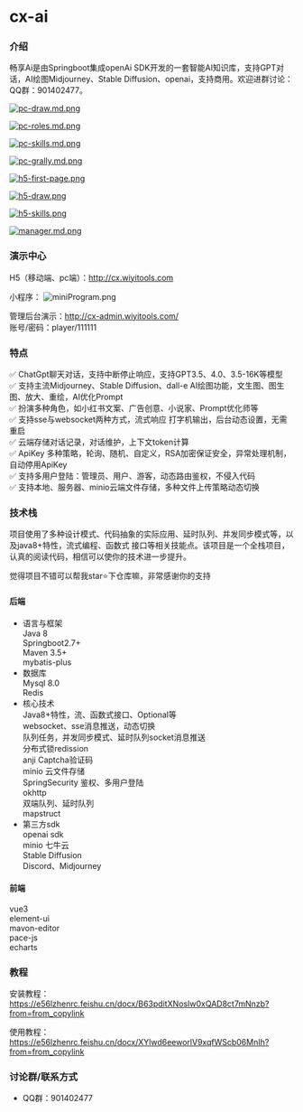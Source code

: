 # cx-ai

### 介绍
畅享Ai是由Springboot集成openAi SDK开发的一套智能AI知识库，支持GPT对话，AI绘图Midjourney、Stable
Diffusion、openai，支持商用。欢迎进群讨论：QQ群：901402477。

[![pc-draw.md.png](https://z4a.net/images/2023/12/18/pc-draw.md.png)](https://z4a.net/image/jWMGfE)

[![pc-roles.md.png](https://z4a.net/images/2023/12/18/pc-roles.md.png)](https://z4a.net/image/jWMFbr)

[![pc-skills.md.png](https://z4a.net/images/2023/12/18/pc-skills.md.png)](https://z4a.net/image/jWMDmi)

[![pc-grally.md.png](https://z4a.net/images/2023/12/18/pc-grally.md.png)](https://z4a.net/image/jWM5LA)


[![h5-first-page.png](https://z4a.net/images/2023/12/18/h5-first-page.png)](https://z4a.net/image/jWMRWJ)

[![h5-draw.png](https://z4a.net/images/2023/12/18/h5-draw.png)](https://z4a.net/image/jWMZpp)

[![h5-skills.png](https://z4a.net/images/2023/12/18/h5-skills.png)](https://z4a.net/image/jWM3tf)


[![manager.md.png](https://z4a.net/images/2023/12/18/manager.md.png)](https://z4a.net/image/jWMvgU)



### 演示中心

H5（移动端、pc端）：http://cx.wiyitools.com

小程序：
![miniProgram.png](https://qiniu.wiyitools.com/image/20231011/c2a9d04a-d34f-479a-8948-4398709989f1.jpg)

管理后台演示：http://cx-admin.wiyitools.com/
<br/>账号/密码：player/111111


### 特点
✅ ChatGpt聊天对话，支持中断停止响应，支持GPT3.5、4.0、3.5-16K等模型  
✅ 支持主流Midjourney、Stable Diffusion、dall-e AI绘图功能，文生图、图生图、放大、重绘，AI优化Prompt  
✅ 扮演多种角色，如小红书文案、广告创意、小说家、Prompt优化师等  
✅ 支持sse与websocket两种方式，流式响应 打字机输出，后台动态设置，无需重启  
✅ 云端存储对话记录，对话维护，上下文token计算  
✅ ApiKey 多种策略，轮询、随机、自定义，RSA加密保证安全，异常处理机制，自动停用ApiKey  
✅ 支持多用户登陆：管理员、用户、游客，动态路由鉴权，不侵入代码  
✅ 支持本地、服务器、minio云端文件存储，多种文件上传策略动态切换  


### 技术栈
项目使用了多种设计模式、代码抽象的实际应用、延时队列、并发同步模式等，以及java8+特性，流式编程、函数式
接口等相关技能点。该项目是一个全栈项目，认真的阅读代码，相信可以使你的技术进一步提升。

觉得项目不错可以帮我star⭐下仓库嘛，非常感谢你的支持

#### 后端
  * 语言与框架  
   Java 8  
   Springboot2.7+  
   Maven 3.5+  
   mybatis-plus  
  * 数据库  
   Mysql 8.0  
   Redis  
  * 核心技术  
   Java8+特性，流、函数式接口、Optional等  
   websocket、sse消息推送，动态切换  
   队列任务，并发同步模式、延时队列socket消息推送  
   分布式锁redission  
   anji Captcha验证码  
   minio 云文件存储  
   SpringSecurity 鉴权、多用户登陆  
   okhttp  
   双端队列、延时队列  
   mapstruct  
  * 第三方sdk  
   openai sdk  
   minio 七牛云  
   Stable Diffusion  
   Discord、Midjourney  


#### 前端
   vue3  
   element-ui  
   mavon-editor  
   pace-js  
   echarts


### 教程

安装教程：https://e56lzhenrc.feishu.cn/docx/B63pditXNosIw0xQAD8ct7mNnzb?from=from_copylink

使用教程：https://e56lzhenrc.feishu.cn/docx/XYlwd6eeworlV9xqfWScb06MnIh?from=from_copylink



### 讨论群/联系方式

 * QQ群：901402477

